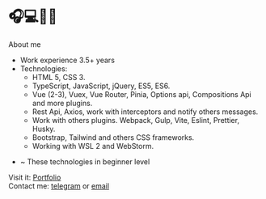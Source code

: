 
# 🎧💻📖🖖


About me
- Work experience 3.5+ years
- Technologies: 
  -  HTML 5, CSS 3.
  -  TypeScript, JavaScript, jQuery, ES5, ES6.
  -  Vue (2-3), Vuex, Vue Router, Pinia, Options api, Compositions Api and more plugins.
  -  Rest Api, Axios, work with interceptors and notify others messages.
  -  Work with others plugins. Webpack, Gulp, Vite, Eslint, Prettier, Husky.
  -  Bootstrap, Tailwind and others CSS frameworks.
  -  Working with WSL 2 and WebStorm.

* ~ These technologies in beginner level 

Visit it: [Portfolio](https://sergey-horoshko.github.io/portfolio/) <br>
Contact me: [telegram](https://t.me/cult1zm) or [email](mailto:sergeyhtml@gmail.com)

<!--
Check my resume
  - [Resume in Russian](/)
  - [Resume in English](/)

The question: can I use this comments as keywords to improve the SEO of my profile?

Let's try:

- Junior Frontend Developer
- Middle Frontend Developer
- Vue developer
- Vue expert
- Frontend enthusiast
- Frontend developer

-->
